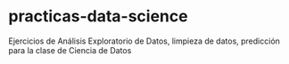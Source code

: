 # practicas-data-science
Ejercicios de Análisis Exploratorio de Datos, limpieza de datos, predicción para la clase de Ciencia de Datos
